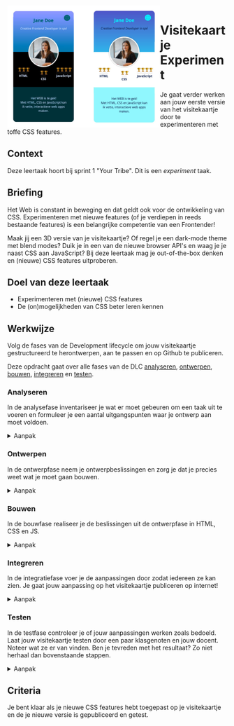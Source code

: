 <img src="VisitekaartjeExperiment.jpg" width="350" style="float:left">

# Visitekaartje Experiment
Je gaat verder werken aan jouw eerste versie van het visitekaartje door te experimenteren met toffe CSS features. 

## Context
Deze leertaak hoort bij sprint 1 "Your Tribe". Dit is een _experiment_ taak.

## Briefing
Het Web is constant in beweging en dat geldt ook voor de ontwikkeling van CSS. Experimenteren met nieuwe features (of je verdiepen in reeds bestaande features) is een belangrijke competentie van een Frontender!

Maak jij een 3D versie van je visitekaartje? Of regel je een dark-mode theme met blend modes? Duik je in een van de nieuwe browser API's en waag je je naast CSS aan JavaScript? Bij deze leertaak mag je out-of-the-box denken en (nieuwe) CSS features uitproberen. 

## Doel van deze leertaak

* Experimenteren met (nieuwe) CSS features
* De (on)mogelijkheden van CSS beter leren kennen


## Werkwijze

Volg de fases van de Development lifecycle om jouw visitekaartje gestructureerd te herontwerpen, aan te passen en op Github te publiceren.

Deze opdracht gaat over alle fases van de DLC [analyseren](#analyseren), [ontwerpen](#ontwerpen), [bouwen](#bouwen), [integreren](#integreren) en [testen](#testen).


### Analyseren

In de analysefase inventariseer je wat er moet gebeuren om een taak uit te voeren en formuleer je een aantal uitgangspunten waar je ontwerp aan moet voldoen.

<details>
<summary>Aanpak</summary>

1. Lees de instructies van deze leertaak zorgvuldig door.
2. Bekijk de verschillende fases van de Development Lifecycle en wat je per fase gaat doen.
3. Bespreek wat je aan werk verwacht en maak aantekening.

<!--
KR: Ik heb deze stappen uit de duplicate leertaak gekopieerd. Studenten krigen de opdracht de hele leertaak te bekijken. Dat hoort bij de analysefase. 
Onderstaande stappen kunnen dan weg:
Voor het uitvoeren van deze taak nemen we een aantal stappen, we gaan:
1. een aantal ontwerpbeslissingen nemen op basis van de uitleg
2. die beslissingen inbouwen in het bestaande visitekaartje
3. jouw visitekaartje publiceren via Github pages
4. het visitekaartje testen op klasgenoten
5. het proces documenteren in de [README.md](../README.md) van de geforkte repository
-->
  
</details>

### Ontwerpen

In de ontwerpfase neem je ontwerpbeslissingen en zorg je dat je precies weet wat je moet gaan bouwen.

<details>
<summary>Aanpak</summary>

1. In de workshop *Trucjes met CSS 1* heb je een aantal inspirerende voorbeelden gezien van wat mogelijk is met CSS. Ontwerp een nieuwe versie van je visitekaartje en probeer hierbij, net als bij de voorbeelden is gedaan, out-of-the-box te denken. 
2. Pak een A4 en maak een aantal schetsen aan de hand van het template. 
3. Na bovenstaande stappen zorgvuldig doorlopen te hebben weet je ongeveer wat je gaat bouwen. Je kunt nu goed voorbereid door naar de volgende fase.

<!-- KR: Dit kan beter in de b  ouwfase, als ze met HTML, CSS en JS aan de slag gaan
En we gaan nog niet documenteren in deze leertaak, dat komt vrijdag.
4. Fork deze repository en documenteer je bevindingen in de README.md 
-->

  
#### Materiaal ontwerpfase

Hieronder staan de in de workshop getoonde voorbeelden voor als je nog even rustig wil kijken. Je kan natuurlijk ook zelf zoeken naar inspirerende voorbeelden; google bijvoorbeeld op *'Cool CSS tricks 2021'*...

- [CSS Text Effects](https://freefrontend.com/css-text-effects/)
- [Card Stack Effects](https://tympanus.net/codrops/2015/10/28/effect-ideas-for-card-stacks/)
- [Creative Link Effects](https://tympanus.net/codrops/2013/08/06/creative-link-effects/)

</details>

### Bouwen

In de bouwfase realiseer je de beslissingen uit de ontwerpfase in HTML, CSS en JS.

<details>
<summary>Aanpak</summary>

1. Fork deze repository en clone de code naar je computer met de Github-desktop app
3. Werk in de geforkte repository van deze leertaak: 
- Heb je een mooi ontwerp gemaakt van jou visitekaartje op basis van een van de inspirerende voorbeelden? Onderzoek hoe het voorbeeld is gemaakt door het lezen van de tutorial als dat er bij zit, of als er geen tutorial is door gebruik te maken van de *DevTools* van je browser. Maak het voorbeeld voor jouw visitekaartje. 
- Heb je zelf iets ontworpen en kan je niet terugvallen op een voorbeeld, dan zal je zelf moeten bedenken/uitzoeken hoe je dat met CSS kan bouwen. Met de in de workshop behandelde CSS features en onderstaande bronnen kan je al een heel eind komen! 

<!-- KR: Deze stap hoort bij 'integreren', zo heb ik het maandag gepresenteerd.
 Als je aanpassingen hebt gedaan waar je tevreden over bent, kan je het committen en pushen naar GitHub. 
-->
  
#### Materiaal bouwfase

- [MDN Styling Text](https://developer.mozilla.org/en-US/docs/Learn/CSS/Styling_text/Fundamentals)
- [MDN Background](https://developer.mozilla.org/en-US/docs/Web/CSS/background)
- [MDN Box Model](https://developer.mozilla.org/en-US/docs/Web/CSS/CSS_Box_Model)
- [MDN Position](https://developer.mozilla.org/en-US/docs/Web/CSS/position)
- [Transform, Transition & Animation](https://dev.to/moreno8423/css-transforms-transitions-and-animations-2m7d)

</details>

### Integreren

In de integratiefase voer je de aanpassingen door zodat iedereen ze kan zien. Je gaat jouw aanpassing op het visitekaartje publiceren op internet! 

<details>
<summary>Aanpak</summary>

1. Doorloop dezelfde stappen als bij de duplicate leertaak om jouw code te publiceren.
2. Als het goed is gegaan kan je binnen enkele momenten jouw visitekaartje bekijken via de URL: [https://username.github.io/fdnd-visitekaartje-experiment/](https://username.github.io/fdnd-visitekaartje-experiment/).

<!-- KR: Dit hoort bij de test fase, checken of alles goed staat?
3. Bekijk jouw visitekaartje even uitgebreid, ga daarna verder met de volgende fase.
-->
  
#### Materiaal integreren

- [duplicate leertaak](https://github.com/fdnd-task/fdnd-net-presence-duplicate)

</details>

### Testen

In de testfase controleer je of jouw aanpassingen werken zoals bedoeld. Laat jouw visitekaartje testen door een paar klasgenoten en jouw docent. Noteer wat ze er van vinden. Ben je tevreden met het resultaat? Zo niet herhaal dan bovenstaande stappen.

<details>
<summary>Aanpak</summary>

1. Laat jouw visitekaartje aan een aantal klasgenoten zien
2. Noteer feedback
3. Ga terug naar de analysefase voor een volgende ronde verbeteringen

</details>

## Criteria

Je bent klaar als je nieuwe CSS features hebt toegepast op je visitekaartje en de je nieuwe versie is gepubliceerd en getest. 

<!-- KR: We gaan nog niet documenteren in deze leertaak, dat komt vrijdag:
Je bent klaar als je jouw proces (ontwerpbeslissingen, schetsen, inzichten en testresultaten) hebt gedocumenteerd in de [README.md](../README.md) in jouw *fork* van deze repository. Ook moet jouw visitekaartje bereikbaar zijn via gh-pages.
-->


